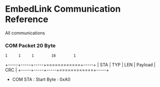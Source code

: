 

# EmbedLink Communication Reference 

All communications 
### COM Packet 20 Byte

    1     1     1        16        1  
 +-----+-----+-----+============+-----+
 | STA | TYP | LEN |  Payload   | CRC |
 +-----+-----+-----+============+-----+
 
 * COM STA : Start Byte : 0xA0 